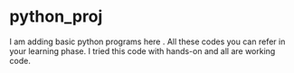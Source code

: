 # python_proj
I am adding basic python programs here . All these codes you can refer in your learning phase. I  tried this code with hands-on and all are working code.
